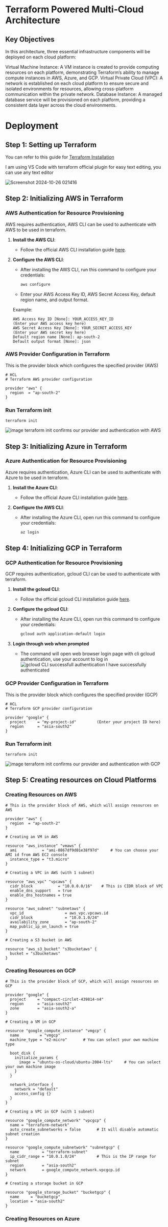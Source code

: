 # Terraform Powered Multi-Cloud Architecture
## Key Objectives
In this architecture, three essential infrastructure components will be deployed on each cloud platform:

Virtual Machine Instance: A VM instance is created to provide computing resources on each platform, demonstrating Terraform’s ability to manage compute instances in AWS, Azure, and GCP.
Virtual Private Cloud (VPC): A network is established on each cloud platform to ensure secure and isolated environments for resources, allowing cross-platform communication within the private network.
Database Instance: A managed database service will be provisioned on each platform, providing a consistent data layer across the cloud environments.
# Deployment
## Step 1: Setting up Terraform

You can refer to this guide for [Terraform Installation](https://developer.hashicorp.com/terraform/tutorials/aws-get-started/install-cli)

I am using VS Code with terraform official plugin for easy text editing, you can use any text editor

![Screenshot 2024-10-26 021416](https://github.com/user-attachments/assets/99b1b25e-43c2-4064-87c8-0bdd91111e27)

## Step 2: Initializing AWS in Terraform
### AWS Authentication for Resource Provisioning

AWS requires authentication, AWS CLI can be used to authenticate with AWS to be used in terraform.

1. **Install the AWS CLI**:
   - Follow the official AWS CLI installation guide [here](https://docs.aws.amazon.com/cli/latest/userguide/install-cliv2.html).

2. **Configure the AWS CLI**:
   - After installing the AWS CLI, run this command to configure your credentials:
     ```bash
     aws configure
     ```
   - Enter your AWS Access Key ID, AWS Secret Access Key, default region name, and output format.

   Example:
   ```plaintext
   AWS Access Key ID [None]: YOUR_ACCESS_KEY_ID                  (Enter your AWS access key here)
   AWS Secret Access Key [None]: YOUR_SECRET_ACCESS_KEY          (Enter your AWS secret key here)
   Default region name [None]: ap-south-2
   Default output format [None]: json
### AWS Provider Configuration in Terraform

This is the provider block which configures the specified provider (AWS)
```hcl
# HCL
# Terraform AWS provider configuration

provider "aws" {
  region  = "ap-south-2"
}
```
### Run Terraform init
```
terraform init
```
![image](https://github.com/user-attachments/assets/43567479-287a-41ae-af50-69d13e0f238a)
terraform init confirms our provider and authentication with AWS

## Step 3: Initializing Azure in Terraform
### Azure Authentication for Resource Provisioning

Azure requires authentication, Azure CLI can be used to authenticate with Azure to be used in terraform.

1. **Install the Azure CLI**:
   - Follow the official Azure CLI installation guide [here](https://learn.microsoft.com/en-us/cli/azure/install-azure-cli#install).

2. **Configure the AWS CLI**:
   - After installing the Azure CLI, open run this command to configure your credentials:
     ```bash
     az login
     ```
     
## Step 4: Initializing GCP in Terraform
### GCP Authentication for Resource Provisioning

GCP requires authentication, gcloud CLI can be used to authenticate with terraform.

1. **Install the gcloud CLI**:
   - Follow the official gcloud CLI installation guide [here](https://cloud.google.com/sdk/docs/install).

2. **Configure the gcloud CLI**:
   - After installing the Azure CLI, open run this command to configure your credentials:
     ```bash
     gcloud auth application-default login
     ```
3. **Login through web when prompted**
   - The command will open web browser login page with cli gcloud authentication, use your account to log in
     ![gcloud CLI successfull authentication](https://github.com/user-attachments/assets/88a2aef2-66b5-421a-bcb8-4a64380f3b60)
     I have successfully authenticated

### GCP Provider Configuration in Terraform

This is the provider block which configures the specified provider (GCP)
```hcl
# HCL
# Terraform GCP provider configuration

provider "google" {
  project     = "my-project-id"         (Enter your project ID here)
  region      = "asia-south2"
}
```
### Run Terraform init
```
terraform init
```
![image](https://github.com/user-attachments/assets/a7116ef4-9ca3-4033-8af4-c25f020a0f21)
terraform init confirms our provider and authentication with GCP

## Step 5: Creating resources on Cloud Platforms
### Creating Resources on AWS

```
# This is the provider block of AWS, which will assign resources on AWS

provider "aws" {
  region  = "ap-south-2"
}

# Creating an VM in AWS

resource "aws_instance" "vmaws" {
  ami           = "ami-0867df9d01e38f97d"     # You can choose your AMI id from AWS EC2 console
  instance_type = "t3.micro"
}

# Creating a VPC in AWS (with 1 subnet)

resource "aws_vpc" "vpcaws" {
  cidr_block           = "10.0.0.0/16"    # This is CIDR block of VPC
  enable_dns_support   = true
  enable_dns_hostnames = true
}

resource "aws_subnet" "subnetaws" {
  vpc_id                  = aws_vpc.vpcaws.id
  cidr_block              = "10.0.1.0/24"
  availability_zone       = "ap-south-2"
  map_public_ip_on_launch = true
}

# Creating a S3 bucket in AWS

resource "aws_s3_bucket" "s3bucketaws" {
  bucket = "s3bucketaws"
}
```

### Creating Resources on GCP

```
# This is the provider block of GCP, which will assign resources on GCP

provider "google" {
  project     = "compact-circlet-439814-n4"
  region      = "asia-south2"
  zone        = "asia-south2-a"
}

# Creating a VM in GCP

resource "google_compute_instance" "vmgcp" {
  name         = "vmgcp"
  machine_type = "e2-micro"       # You can select your own machine type

  boot_disk {
    initialize_params {
      image = "ubuntu-os-cloud/ubuntu-2004-lts"     # You can select your own machine image
    }
  }

  network_interface {
    network = "default"
    access_config {}
  }
}

# Creating a VPC in GCP (with 1 subnet)

resource "google_compute_network" "vpcgcp" {
  name = "terraform-network"
  auto_create_subnetworks = false       # It will disable automatic subnet creation
}

resource "google_compute_subnetwork" "subnetgcp" {
  name          = "terraform-subnet"
  ip_cidr_range = "10.0.1.0/24"         # This is the IP range for subnet
  region        = "asia-south2"
  network       = google_compute_network.vpcgcp.id
}

# Creating a storage bucket in GCP

resource "google_storage_bucket" "bucketgcp" {
  name     = "bucketgcp"
  location = "asia-south2"
}
```

### Creating Resources on Azure

